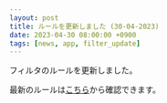 ```yaml
---
layout: post
title: ルールを更新しました (30-04-2023)
date: 2023-04-30 08:00:00 +0900
tags: [news, app, filter_update]
---
```


フィルタのルールを更新しました。

最新のルールは[こちら](https://github.com/kittytail/BlockerRules)から確認できます。
